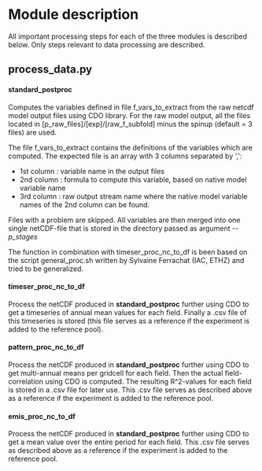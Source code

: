# Module description
All important processing steps for each of the three modules is described below. Only steps relevant to data processing are described.

## process_data.py

#### standard_postproc
Computes the variables defined in file 
f_vars_to_extract from the raw netcdf model output files using CDO library.
For the raw model output, all the files located in [p_raw_files]/[exp]/[raw_f_subfold] 
minus the spinup (default = 3 files) are used.

The file f_vars_to_extract 
contains the definitions of the variables which are computed. 
The expected file is an array with 3 columns separated by ',':
- 1st column : variable name in the output files
- 2nd column : formula to compute this variable, based on native model variable name
- 3rd column : raw output stream name where the native model variable names of the 2nd column can be found. 

Files with a problem are skipped. All variables are then merged into one single netCDF-file that is stored in
the directory passed as argument *--p_stages*

The function in combination with timeser_proc_nc_to_df is been based on the script general_proc.sh written by 
Sylvaine Ferrachat (IAC, ETHZ) and tried to be generalized.

#### timeser_proc_nc_to_df
Process the netCDF produced in **standard_postproc** further using CDO to get a timeseries of annual mean values for each field.
Finally a .csv file of this timeseries is stored (this file serves as a reference if the experiment is added to the reference pool).

#### pattern_proc_nc_to_df
Process the netCDF produced in **standard_postproc** further using CDO to get multi-annual means per gridcell for each field.
Then the actual field-correlation using CDO is computed. The resulting R^2-values for each field is stored in a .csv file for later use.
This .csv file serves as described above as a reference if the experiment is added to the reference pool.

#### emis_proc_nc_to_df
Process the netCDF produced in **standard_postproc** further using CDO to get a mean value over the entire period for each field.
This .csv file serves as described above as a reference if the experiment is added to the reference pool.
